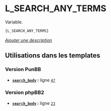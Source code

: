 # L_SEARCH_ANY_TERMS


Variable.

```html
{L_SEARCH_ANY_TERMS}
```

[*Ajouter une description*](https://fa-tvars.appspot.com/var/L_SEARCH_ANY_TERMS)

## Utilisations dans les templates

### Version PunBB
* __[`search_body`](../tpl/var/punbb/search_body.md#readme) :__ ligne [`47`](../tpl/src/punbb/search_body.tpl#L47)

### Version phpBB2
* __[`search_body`](../tpl/var/subsilver/search_body.md#readme) :__ ligne [`23`](../tpl/src/subsilver/search_body.tpl#L23)